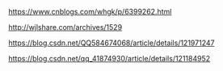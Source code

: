 https://www.cnblogs.com/whgk/p/6399262.html

http://wjlshare.com/archives/1529

https://blog.csdn.net/QQ584674068/article/details/121971247

https://blog.csdn.net/qq_41874930/article/details/121184952